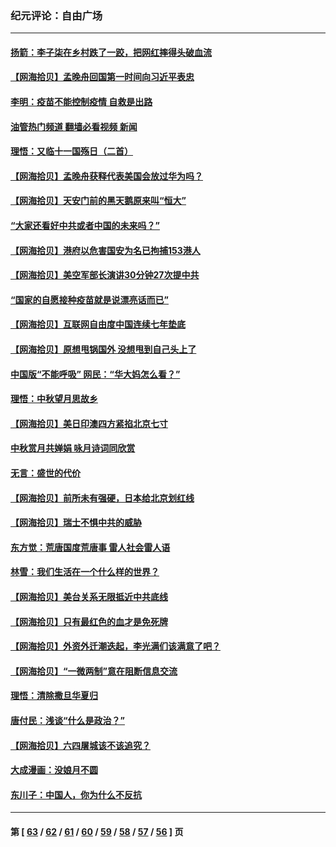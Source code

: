 ### 纪元评论：自由广场
---
#### [扬箭：李子柒在乡村跌了一跤，把网红摔得头破血流](../../pages/nsc993/n13263133.md?09280330) 
#### [【网海拾贝】孟晚舟回国第一时间向习近平表忠](../../pages/nsc993/n13263071.md?09280330) 
#### [李明：疫苗不能控制疫情 自救是出路](../../pages/nsc993/n13262613.md?09280330) 
#### [油管热门频道 翻墙必看视频 新闻](ok?09280330)
#### [理悟：又临十一国殇日（二首）](../../pages/nsc993/n13262525.md?09280330) 
#### [【网海拾贝】孟晚舟获释代表美国会放过华为吗？](../../pages/nsc993/n13260990.md?09280330) 
#### [【网海拾贝】天安门前的黑天鹅原来叫“恒大”](../../pages/nsc993/n13259800.md?09280330) 
#### [“大家还看好中共或者中国的未来吗？”](../../pages/nsc993/n13259590.md?09280330) 
#### [【网海拾贝】港府以危害国安为名已拘捕153港人](../../pages/nsc993/n13257369.md?09280330) 
#### [【网海拾贝】美空军部长演讲30分钟27次提中共](../../pages/nsc993/n13254918.md?09280330) 
#### [“国家的自愿接种疫苗就是说漂亮话而已”](../../pages/nsc993/n13254862.md?09280330) 
#### [【网海拾贝】互联网自由度中国连续七年垫底](../../pages/nsc993/n13252244.md?09280330) 
#### [【网海拾贝】原想甩锅国外 没想甩到自己头上了](../../pages/nsc993/n13249727.md?09280330) 
#### [中国版“不能呼吸” 网民：“华大妈怎么看？”](../../pages/nsc993/n13249667.md?09280330) 
#### [理悟：中秋望月思故乡](../../pages/nsc993/n13248670.md?09280330) 
#### [【网海拾贝】美日印澳四方紧掐北京七寸](../../pages/nsc993/n13247358.md?09280330) 
#### [中秋赏月共婵娟 咏月诗词同欣赏](../../pages/nsc993/n13245718.md?09280330) 
#### [无言：盛世的代价](../../pages/nsc993/n13246214.md?09280330) 
#### [【网海拾贝】前所未有强硬，日本给北京划红线](../../pages/nsc993/n13243236.md?09280330) 
#### [【网海拾贝】瑞士不惧中共的威胁](../../pages/nsc993/n13241090.md?09280330) 
#### [东方觉：荒唐国度荒唐事 雷人社会雷人语](../../pages/nsc993/n13241022.md?09280330) 
#### [林雪：我们生活在一个什么样的世界？](../../pages/nsc993/n13236143.md?09280330) 
#### [【网海拾贝】美台关系无限抵近中共底线](../../pages/nsc993/n13238212.md?09280330) 
#### [【网海拾贝】只有最红色的血才是免死牌](../../pages/nsc993/n13235593.md?09280330) 
#### [【网海拾贝】外资外迁潮迭起，李光满们该满意了吧？](../../pages/nsc993/n13232287.md?09280330) 
#### [【网海拾贝】“一微两制”意在阻断信息交流](../../pages/nsc993/n13229519.md?09280330) 
#### [理悟：清除撒旦华夏归](../../pages/nsc993/n13229501.md?09280330) 
#### [唐付民：浅谈“什么是政治？”](../../pages/nsc993/n13228720.md?09280330) 
#### [【网海拾贝】六四屠城该不该追究？](../../pages/nsc993/n13227648.md?09280330) 
#### [大成漫画：没娘月不圆](../../pages/nsc993/n13227737.md?09280330) 
#### [东川子：中国人，你为什么不反抗](../../pages/nsc993/n13225723.md?09280330) 

---
#### 第 [ [63](./63.md?09280330) / [62](./62.md?09280330) / [61](./61.md?09280330) / [60](./60.md?09280330) / [59](./59.md?09280330) / [58](./58.md?09280330) / [57](./57.md?09280330) / [56](./56.md?09280330) ] 页
